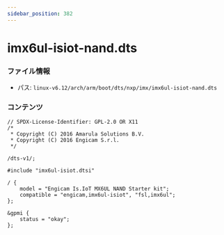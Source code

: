 ```yaml
---
sidebar_position: 382
---
```

# imx6ul-isiot-nand.dts

### ファイル情報

- パス: `linux-v6.12/arch/arm/boot/dts/nxp/imx/imx6ul-isiot-nand.dts`

### コンテンツ

```dts
// SPDX-License-Identifier: GPL-2.0 OR X11
/*
 * Copyright (C) 2016 Amarula Solutions B.V.
 * Copyright (C) 2016 Engicam S.r.l.
 */

/dts-v1/;

#include "imx6ul-isiot.dtsi"

/ {
	model = "Engicam Is.IoT MX6UL NAND Starter kit";
	compatible = "engicam,imx6ul-isiot", "fsl,imx6ul";
};

&gpmi {
	status = "okay";
};

```
